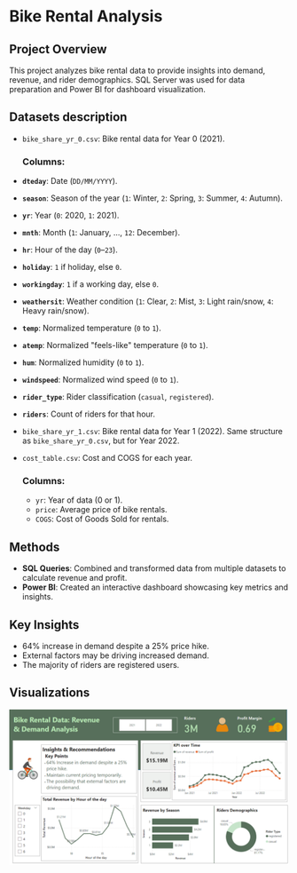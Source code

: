 # Bike Rental Analysis

## Project Overview
This project analyzes bike rental data to provide insights into demand, revenue, and rider demographics. 
SQL Server was used for data preparation and Power BI for dashboard visualization.

## Datasets description
- `bike_share_yr_0.csv`: Bike rental data for Year 0 (2021).

   ### **Columns**:
- **`dteday`**: Date (`DD/MM/YYYY`).  
- **`season`**: Season of the year (`1`: Winter, `2`: Spring, `3`: Summer, `4`: Autumn).  
- **`yr`**: Year (`0`: 2020, `1`: 2021).  
- **`mnth`**: Month (`1`: January, ..., `12`: December).  
- **`hr`**: Hour of the day (`0`–`23`).  
- **`holiday`**: `1` if holiday, else `0`.  
- **`workingday`**: `1` if a working day, else `0`.  
- **`weathersit`**: Weather condition (`1`: Clear, `2`: Mist, `3`: Light rain/snow, `4`: Heavy rain/snow).  
- **`temp`**: Normalized temperature (`0` to `1`).  
- **`atemp`**: Normalized "feels-like" temperature (`0` to `1`).  
- **`hum`**: Normalized humidity (`0` to `1`).  
- **`windspeed`**: Normalized wind speed (`0` to `1`).  
- **`rider_type`**: Rider classification (`casual`, `registered`).  
- **`riders`**: Count of riders for that hour.

- `bike_share_yr_1.csv`: Bike rental data for Year 1 (2022).
      Same structure as `bike_share_yr_0.csv`, but for Year 2022.

- `cost_table.csv`: Cost and COGS for each year.

     ### **Columns**:
  - `yr`: Year of data (0 or 1).
  - `price`: Average price of bike rentals.
  - `COGS`: Cost of Goods Sold for rentals.

## Methods
- **SQL Queries**: Combined and transformed data from multiple datasets to calculate revenue and profit.
- **Power BI**: Created an interactive dashboard showcasing key metrics and insights.

## Key Insights
- 64% increase in demand despite a 25% price hike.
- External factors may be driving increased demand.
- The majority of riders are registered users.

## Visualizations
![Dashboard Screenshot](visualizations/dashboard.png)